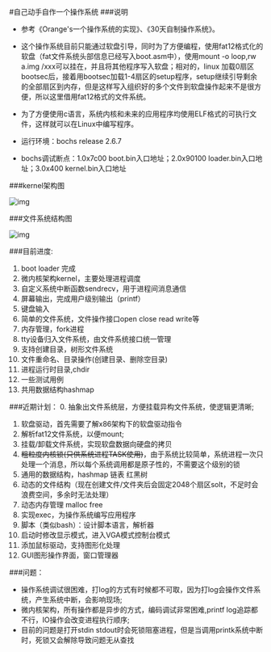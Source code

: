 #自己动手自作一个操作系统
###说明
* 参考《Orange's一个操作系统的实现》、《30天自制操作系统》。

* 这个操作系统目前只能通过软盘引导，同时为了方便编程，使用fat12格式化的软盘（fat文件系统头部信息已经写入boot.asm中），使用mount -o loop,rw a.img /xxx可以挂在，并且将其他程序写入软盘；相对的，linux 加载0扇区bootsec后，接着用bootsec加载1-4扇区的setup程序，setup继续引导剩余的全部扇区到内存，但是这样写入组织好的多个文件到软盘操作起来不是很方便，所以这里借用fat12格式的文件系统。

* 为了方便使用c语言，系统内核和未来的应用程序均使用ELF格式的可执行文件，这样就可以在Linux中编写程序。

* 运行环境：bochs release 2.6.7
* bochs调试断点：1.0x7c00 boot.bin入口地址；2.0x90100 loader.bin入口地址；3.0x400 kernel.bin入口地址

###kernel架构图

![img](http://aducode.github.io/images/2015-09-02/kernel.png)

###文件系统结构图

![img](http://aducode.github.io/images/2015-09-02/fs.png)

###目前进度:

1. boot loader 完成
2. 微内核架构kernel，主要处理进程调度
3. 自定义系统中断函数sendrecv，用于进程间消息通信
4. 屏幕输出，完成用户级别输出（printf）
5. 键盘输入
6. 简单的文件系统，文件操作接口open close read write等
7. 内存管理，fork进程
8. tty设备归入文件系统，由文件系统接口统一管理
9. 支持创建目录，树形文件系统
10. 文件重命名、目录操作(创建目录、删除空目录)
11. 进程运行时目录,chdir
12. 一些测试用例
13. 共用数据结构hashmap

###近期计划：
0. 抽象出文件系统层，方便挂载异构文件系统，使逻辑更清晰;
1. 软盘驱动，首先需要了解x86架构下的软盘驱动指令
2. 解析fat12文件系统，以便mount;
3. 挂载/卸载文件系统，实现软盘数据向硬盘的拷贝
4. ~~粗粒度内核锁(只供系统进程TASK使用)~~，由于系统比较简单，系统进程一次只处理一个消息，所以每个系统调用都是原子性的，不需要这个级别的锁
5. 通用的数据结构，hashmap 链表 红黑树
6. 动态的文件结构（现在创建文件/文件夹后会固定2048个扇区solt，不足时会浪费空间，多余时无法处理）
7. 动态内存管理 malloc free
8. 实现exec，为操作系统编写应用程序
9. 脚本（类似bash）：设计脚本语言，解析器
10. 启动时修改显示模式，进入VGA模式控制台模式
11. 添加鼠标驱动，支持图形化处理
12. GUI图形操作界面，窗口管理器

###问题：

* 操作系统调试很困难，打log的方式有时候都不可取，因为打log会操作文件系统，产生系统中断，会影响现场;
* 微内核架构，所有操作都是异步的方式，编码调试非常困难,printf log追踪都不行，IO操作会改变进程执行顺序;
* 目前的问题是打开stdin stdout时会死锁阻塞进程，但是当调用printk系统中断时，死锁又会解除导致问题无从查找
